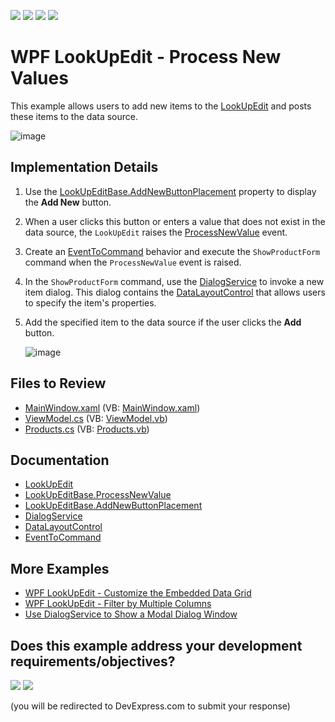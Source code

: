 <!-- default badges list -->
![](https://img.shields.io/endpoint?url=https://codecentral.devexpress.com/api/v1/VersionRange/128645186/21.1.5%2B)
[![](https://img.shields.io/badge/Open_in_DevExpress_Support_Center-FF7200?style=flat-square&logo=DevExpress&logoColor=white)](https://supportcenter.devexpress.com/ticket/details/E2646)
[![](https://img.shields.io/badge/📖_How_to_use_DevExpress_Examples-e9f6fc?style=flat-square)](https://docs.devexpress.com/GeneralInformation/403183)
[![](https://img.shields.io/badge/💬_Leave_Feedback-feecdd?style=flat-square)](#does-this-example-address-your-development-requirementsobjectives)
<!-- default badges end -->

# WPF LookUpEdit - Process New Values

This example allows users to add new items to the [LookUpEdit](https://docs.devexpress.com/WPF/DevExpress.Xpf.Grid.LookUp.LookUpEdit) and posts these items to the data source.

![image](https://user-images.githubusercontent.com/65009440/222120568-b6090226-1647-435f-8f2a-ad053530a131.png)

## Implementation Details

1. Use the [LookUpEditBase.AddNewButtonPlacement](https://docs.devexpress.com/WPF/DevExpress.Xpf.Editors.LookUpEditBase.AddNewButtonPlacement) property to display the **Add New** button.
2. When a user clicks this button or enters a value that does not exist in the data source, the `LookUpEdit` raises the [ProcessNewValue](https://docs.devexpress.com/WPF/DevExpress.Xpf.Editors.LookUpEditBase.ProcessNewValue) event.
3. Create an [EventToCommand](https://docs.devexpress.com/WPF/DevExpress.Mvvm.UI.EventToCommand) behavior and execute the `ShowProductForm` command when the `ProcessNewValue` event is raised.
4. In the `ShowProductForm` command, use the [DialogService](https://docs.devexpress.com/WPF/17467/mvvm-framework/services/predefined-set/dialog-services/dialogservice) to invoke a new item dialog. This dialog contains the [DataLayoutControl](https://docs.devexpress.com/WPF/DevExpress.Xpf.LayoutControl.DataLayoutControl) that allows users to specify the item's properties.
5. Add the specified item to the data source if the user clicks the **Add** button.

   ![image](https://user-images.githubusercontent.com/65009440/222123270-90b5c62c-aefa-46fa-b1c1-004f3d822747.png)

## Files to Review

* [MainWindow.xaml](./CS/HowToCreateLookUpEdit/MainWindow.xaml) (VB: [MainWindow.xaml](./VB/HowToCreateLookUpEdit/MainWindow.xaml))
* [ViewModel.cs](./CS/HowToCreateLookUpEdit/ViewModel.cs) (VB: [ViewModel.vb](./VB/HowToCreateLookUpEdit/ViewModel.vb))
* [Products.cs](./CS/HowToCreateLookUpEdit/Products.cs) (VB: [Products.vb](./VB/HowToCreateLookUpEdit/Products.vb))

## Documentation

* [LookUpEdit](https://docs.devexpress.com/WPF/DevExpress.Xpf.Grid.LookUp.LookUpEdit)
* [LookUpEditBase.ProcessNewValue](https://docs.devexpress.com/WPF/DevExpress.Xpf.Editors.LookUpEditBase.ProcessNewValue)
* [LookUpEditBase.AddNewButtonPlacement](https://docs.devexpress.com/WPF/DevExpress.Xpf.Editors.LookUpEditBase.AddNewButtonPlacement)
* [DialogService](https://docs.devexpress.com/WPF/17467/mvvm-framework/services/predefined-set/dialog-services/dialogservice)
* [DataLayoutControl](https://docs.devexpress.com/WPF/DevExpress.Xpf.LayoutControl.DataLayoutControl)
* [EventToCommand](https://docs.devexpress.com/WPF/DevExpress.Mvvm.UI.EventToCommand)

## More Examples

* [WPF LookUpEdit - Customize the Embedded Data Grid](https://github.com/DevExpress-Examples/wpf-lookupedit-customize-the-embedded-data-grid)
* [WPF LookUpEdit - Filter by Multiple Columns](https://github.com/DevExpress-Examples/wpf-lookupedit-filter-by-multiple-columns)
* [Use DialogService to Show a Modal Dialog Window](https://github.com/DevExpress-Examples/wpf-mvvm-framework-ui-services-dialogservice)
<!-- feedback -->
## Does this example address your development requirements/objectives?

[<img src="https://www.devexpress.com/support/examples/i/yes-button.svg"/>](https://www.devexpress.com/support/examples/survey.xml?utm_source=github&utm_campaign=wpf-lookupedit-process-new-values&~~~was_helpful=yes) [<img src="https://www.devexpress.com/support/examples/i/no-button.svg"/>](https://www.devexpress.com/support/examples/survey.xml?utm_source=github&utm_campaign=wpf-lookupedit-process-new-values&~~~was_helpful=no)

(you will be redirected to DevExpress.com to submit your response)
<!-- feedback end -->
